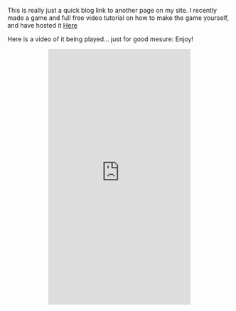 This is really just a quick blog link to another page on my site. I recently
made a game and full free video tutorial on how to make the game yourself, and
have hosted it [Here](http://calumk.com/SpaceShooter/) 

Here is a video of it
being played... just for good mesure:  Enjoy!


<center>
<iframe width="320" height="576" src="https://www.youtube.com/embed/h20_T4cLXFE" frameborder="0" allowfullscreen></iframe>
</center>

